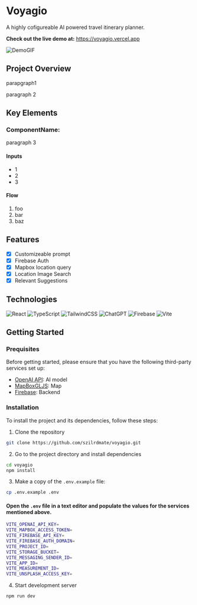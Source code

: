 # Voyagio

A highly cofigureable AI powered travel itinerary planner.

**Check out the live demo at:** https://voyagio.vercel.app

![DemoGIF]()

## Project Overview

parapgraph1

paragraph 2

## Key Elements

### ComponentName:

paragraph 3

#### Inputs

- 1
- 2
- 3

#### Flow

1. foo
2. bar
3. baz

## Features

- [x] Customizeable prompt
- [x] Firebase Auth
- [x] Mapbox location query
- [x] Location Image Search
- [x] Relevant Suggestions

## Technologies

![React](https://img.shields.io/badge/react-%2320232a.svg?style=for-the-badge&logo=react&logoColor=%2361DAFB)
![TypeScript](https://img.shields.io/badge/TypeScript-007ACC?style=for-the-badge&logo=typescript&logoColor=white)
![TailwindCSS](https://img.shields.io/badge/tailwindcss-%2338B2AC.svg?style=for-the-badge&logo=tailwind-css&logoColor=white)
![ChatGPT](https://img.shields.io/badge/chatGPT-74aa9c?style=for-the-badge&logo=openai&logoColor=white)
![Firebase](https://img.shields.io/badge/firebase-%23039BE5.svg?style=for-the-badge&logo=firebase)
![Vite](https://img.shields.io/badge/vite-%23646CFF.svg?style=for-the-badge&logo=vite&logoColor=white)

## Getting Started

### Prequisites

Before getting started, please ensure that you have the following third-party services set up:

- [OpenAI API](https://openai.com): AI model
- [MapBoxGLJS](https://mapbox.com/mapbox-gljs): Map
- [Firebase](https://www.firebase.google.com/): Backend

### Installation

To install the project and its dependencies, follow these steps:

1.  Clone the repository

```bash
git clone https://github.com/szilrdmate/voyagio.git
```

2.  Go to the project directory and install dependencies

```bash
cd voyagio
npm install
```

3.  Make a copy of the `.env.example` file:

```bash
cp .env.example .env
```

#### Open the `.env` file in a text editor and populate the values for the services mentioned above.

```bash
VITE_OPENAI_API_KEY=
VITE_MAPBOX_ACCESS_TOKEN=
VITE_FIREBASE_API_KEY=
VITE_FIREBASE_AUTH_DOMAIN=
VITE_PROJECT_ID=
VITE_STORAGE_BUCKET=
VITE_MESSAGING_SENDER_ID=
VITE_APP_ID=
VITE_MEASUREMENT_ID=
VITE_UNSPLASH_ACCESS_KEY=
```

4.  Start development server

```bash
npm run dev
```
